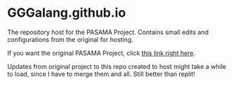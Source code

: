 # GGGalang.github.io
The repository host for the PASAMA Project. Contains small edits and configurations from the original for hosting.

If you want the original PASAMA Project, click [this link right here](https://github.com/GGGalang/2QProjArgonGalang.git).

Updates from original project to this repo created to host might take a while to load, since I have to merge them and all. Still better than replit!
